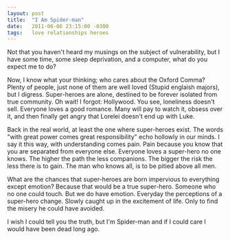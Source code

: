 ```yaml
---
layout: post
title:  "I Am Spider-man"
date:   2011-06-06 23:15:00 -0300
tags:   love relationships heroes
---
```


Not that you haven't heard my musings on the subject of vulnerability, but I have some time, some sleep deprivation, and a computer, what do you expect me to do?

Now, I know what your thinking; who cares about the Oxford Comma? Plenty of people, just none of them are well loved (Stupid englaish majors), but I digress. Super-heroes are alone, destined to be forever isolated from true community. Oh wait! I forgot: Hollywood. You see, loneliness doesn't sell. Everyone loves a good romance. Many will pay to watch it, obsess over it, and then finally get angry that Lorelei doesn't end up with Luke.

Back in the real world, at least the one where super-heroes exist. The words "with great power comes great responsibility" echo hollowly in our minds. I say it this way, with understanding comes pain. Pain because you know that you are separated from everyone else. Everyone loves a super-hero no one knows. The higher the path the less companions. The bigger the risk the less there is to gain. The man who knows all, is to be pitied above all men.

What are the chances that super-heroes are born impervious to everything except emotion? Because that would be a true super-hero. Someone who no one could touch. But we do have emotion. Everyday the perceptions of a super-hero change. Slowly caught up in the excitement of life. Only to find the misery he could have avoided.

I wish I could tell you the truth, but I'm Spider-man and if I could care I would have been dead long ago.
